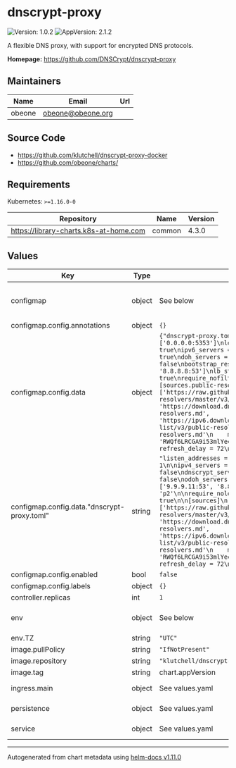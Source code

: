 # dnscrypt-proxy

![Version: 1.0.2](https://img.shields.io/badge/Version-1.0.2-informational?style=flat-square) ![AppVersion: 2.1.2](https://img.shields.io/badge/AppVersion-2.1.2-informational?style=flat-square)

A flexible DNS proxy, with support for encrypted DNS protocols.

**Homepage:** <https://github.com/DNSCrypt/dnscrypt-proxy>

## Maintainers

| Name | Email | Url |
| ---- | ------ | --- |
| obeone | <obeone@obeone.org> |  |

## Source Code

* <https://github.com/klutchell/dnscrypt-proxy-docker>
* <https://github.com/obeone/charts/>

## Requirements

Kubernetes: `>=1.16.0-0`

| Repository | Name | Version |
|------------|------|---------|
| https://library-charts.k8s-at-home.com | common | 4.3.0 |

## Values

| Key | Type | Default | Description |
|-----|------|---------|-------------|
| configmap | object | See below | Configure configMaps for the chart here. Additional configMaps can be added by adding a dictionary key similar to the 'config' object. |
| configmap.config.annotations | object | `{}` | Annotations to add to the configMap |
| configmap.config.data | object | `{"dnscrypt-proxy.toml":"listen_addresses = ['0.0.0.0:5353']\nlog_level = 1\n\nipv4_servers = true\nipv6_servers = false\ndnscrypt_servers = true\ndoh_servers = false\nodoh_servers = false\nbootstrap_resolvers = ['9.9.9.11:53', '8.8.8.8:53']\nlb_strategy = 'p2'\n\nrequire_nolog = true\nrequire_nofilter = true\n\n[sources]\n  [sources.public-resolvers]\n    urls = ['https://raw.githubusercontent.com/DNSCrypt/dnscrypt-resolvers/master/v3/public-resolvers.md', 'https://download.dnscrypt.info/resolvers-list/v3/public-resolvers.md', 'https://ipv6.download.dnscrypt.info/resolvers-list/v3/public-resolvers.md']\n    cache_file = 'public-resolvers.md'\n    minisign_key = 'RWQf6LRCGA9i53mlYecO4IzT51TGPpvWucNSCh1CBM0QTaLn73Y7GFO3'\n    refresh_delay = 72\n    prefix = ''\n"}` | configMap data content. Helm template enabled. |
| configmap.config.data."dnscrypt-proxy.toml" | string | `"listen_addresses = ['0.0.0.0:5353']\nlog_level = 1\n\nipv4_servers = true\nipv6_servers = false\ndnscrypt_servers = true\ndoh_servers = false\nodoh_servers = false\nbootstrap_resolvers = ['9.9.9.11:53', '8.8.8.8:53']\nlb_strategy = 'p2'\n\nrequire_nolog = true\nrequire_nofilter = true\n\n[sources]\n  [sources.public-resolvers]\n    urls = ['https://raw.githubusercontent.com/DNSCrypt/dnscrypt-resolvers/master/v3/public-resolvers.md', 'https://download.dnscrypt.info/resolvers-list/v3/public-resolvers.md', 'https://ipv6.download.dnscrypt.info/resolvers-list/v3/public-resolvers.md']\n    cache_file = 'public-resolvers.md'\n    minisign_key = 'RWQf6LRCGA9i53mlYecO4IzT51TGPpvWucNSCh1CBM0QTaLn73Y7GFO3'\n    refresh_delay = 72\n    prefix = ''\n"` | Configuration This is a simple configuration. You can find a sample config here : https://github.com/DNSCrypt/dnscrypt-proxy/blob/master/dnscrypt-proxy/example-dnscrypt-proxy.toml And the manual : https://github.com/DNSCrypt/dnscrypt-proxy/wiki |
| configmap.config.enabled | bool | `false` | Enables or disables the configMap |
| configmap.config.labels | object | `{}` | Labels to add to the configMap |
| controller.replicas | int | `1` |  |
| env | object | See below | environment variables. See more environment variables in the [dnscrypt-proxy documentation](https://dnscrypt-proxy.org/docs). |
| env.TZ | string | `"UTC"` | Set the container timezone |
| image.pullPolicy | string | `"IfNotPresent"` | image pull policy |
| image.repository | string | `"klutchell/dnscrypt-proxy"` | image repository |
| image.tag | string | chart.appVersion | image tag |
| ingress.main | object | See values.yaml | Enable and configure ingress settings for the chart under this key. |
| persistence | object | See values.yaml | Configure persistence settings for the chart under this key. |
| service | object | See values.yaml | Configures service settings for the chart. |

----------------------------------------------
Autogenerated from chart metadata using [helm-docs v1.11.0](https://github.com/norwoodj/helm-docs/releases/v1.11.0)
